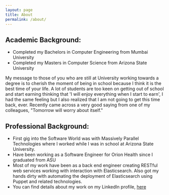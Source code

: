 ```yaml
---
layout: page
title: About
permalink: /about/
---
```


## Academic Background:

* Completed my Bachelors in Computer Engineering from Mumbai University
* Completed my Masters in Computer Science from Arizona State University

My message to those of you who are still at University working towards a degree is to cherish the moment of being in school because I think it is the best time of your life. A lot of students are too keen on getting out of school and start earning thinking that 'I will enjoy everything when I start to earn', I had the same feeling but I also realized that I am not going to get this time back, ever. Recently came across a very good saying from one of my colleagues, "Tomorrow will worry about itself."

## Professional Background:

* First gig into the Software World was with Massively Parallel Technologies where I worked while I was in school at Arizona State University. 
* Have been working as a Software Engineer for Orion Health since I graduated from ASU
* Most of my work have been as a back end engineer creating RESTful web services working with interaction with Elasticsearch. Also got my hands dirty with automating the deployment of Elasticsearch using Puppet and related technologies. 
* You can find details about my work on my LinkedIn profile, [here](https://www.linkedin.com/in/ravinaik1)



